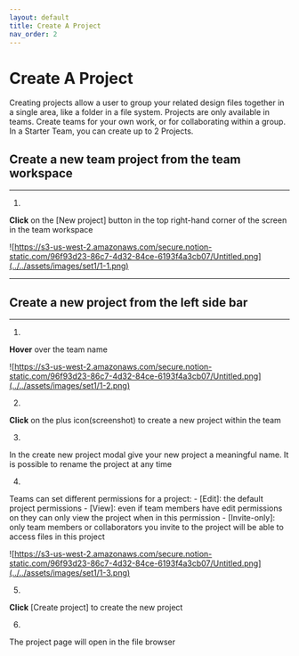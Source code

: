 ```yaml
---
layout: default
title: Create A Project
nav_order: 2
---
```


# Create A Project

Creating projects allow a user to group your related design files together in a single area, like a folder in a file system. Projects are only available in teams. Create teams for your own work, or for collaborating within a group. In a Starter Team, you can create up to 2 Projects.

## Create a new team project from the team workspace

---

1.
**Click** on the [New project] button in the top right-hand corner of the screen in the team workspace

![https://s3-us-west-2.amazonaws.com/secure.notion-static.com/96f93d23-86c7-4d32-84ce-6193f4a3cb07/Untitled.png](../../assets/images/set1/1-1.png)

---

## Create a new project from the left side bar

---

1.
**Hover** over the team name

![https://s3-us-west-2.amazonaws.com/secure.notion-static.com/96f93d23-86c7-4d32-84ce-6193f4a3cb07/Untitled.png](../../assets/images/set1/1-2.png)

2.
**Click** on the plus icon(screenshot) to create a new project within the team

3.
In the create new project modal give your new project a meaningful name. It is possible to rename the project at any time

4.
Teams can set different permissions for a project:
    - [Edit]: the default project permissions
    - [View]: even if team members have edit permissions on they can only view the project when in this permission
    - [Invite-only]: only team members or collaborators you invite to the project will be able to access files in this project

 ![https://s3-us-west-2.amazonaws.com/secure.notion-static.com/96f93d23-86c7-4d32-84ce-6193f4a3cb07/Untitled.png](../../assets/images/set1/1-3.png)

5.
**Click** [Create project] to create the new project

6.
The project page will open in the file browser
